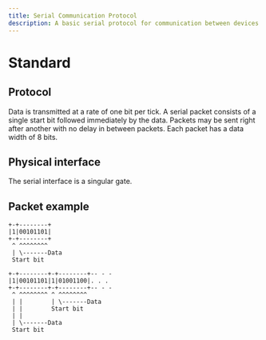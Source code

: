 ```yaml
---
title: Serial Communication Protocol
description: A basic serial protocol for communication between devices.
---
```


# Standard
## Protocol
Data is transmitted at a rate of one bit per tick. A serial packet consists of a single start bit followed immediately by the data. Packets may be sent right after another with no delay in between packets. Each packet has a data width of 8 bits.

## Physical interface
The serial interface is a singular gate.

## Packet example
```
+-+--------+
|1|00101101|
+-+--------+
 ^ ^^^^^^^^
 | \-------Data
 Start bit

+-+--------+-+--------+-- - -
|1|00101101|1|01001100|. . .
+-+--------+-+--------+-- - -
 ^ ^^^^^^^^ ^ ^^^^^^^^
 | |        | \-------Data
 | |        Start bit
 | |
 | \-------Data
 Start bit
```
